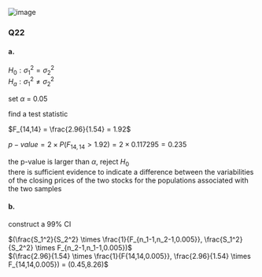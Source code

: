 ![image](https://github.com/user-attachments/assets/9f3cd136-9b2e-4e40-8a57-cb71cac33a55)


### Q22  

#### a.  

$H_0: \sigma_1^2 = \sigma_2^2$  
$H_a: \sigma_1^2 \neq \sigma_2^2$  

set $\alpha$ = 0.05  

find a test statistic  

$F_{14,14} = \frac{2.96}{1.54} = 1.92$  

$p-value = 2 \times P(F_{14,14} > 1.92) = 2 \times 0.117295 = 0.235$  

the p-value is larger than $\alpha$, reject $H_0$  
there is sufficient evidence to indicate a difference between the variabilities of the closing prices of the two stocks for the populations associated with the two samples

#### b.  

construct a 99% CI

$(\frac{S_1^2}{S_2^2} \times \frac{1}{F_{n_1-1,n_2-1,0.005}}, \frac{S_1^2}{S_2^2} \times F_{n_2-1,n_1-1,0.005})$  
$(\frac{2.96}{1.54} \times \frac{1}{F{14,14,0.005}}, \frac{2.96}{1.54} \times F_{14,14,0.005}) = (0.45,8.26)$  

